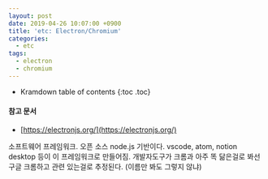 ```yaml
---
layout: post
date: 2019-04-26 10:07:00 +0900
title: 'etc: Electron/Chromium'
categories:
  - etc
tags:
  - electron
  - chromium
---
```


* Kramdown table of contents
{:toc .toc}

#### 참고 문서

- [https://electronjs.org/](https://electronjs.org/)

소프트웨어 프레임워크. 오픈 소스 node.js 기반이다. vscode, atom, notion desktop 등이 이 프레임워크로 만들어짐. 개발자도구가 크롬과 아주 똑 닮은걸로 봐선 구글 크롬하고 관련 있는걸로 추정된다. (이름만 봐도 그렇지 않냐)
